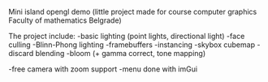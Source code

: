 Mini island opengl demo (little project made for course computer graphics Faculty of mathematics Belgrade)

The project include:
-basic lighting (point lights, directional light)
-face culling
-Blinn-Phong lighting
-framebuffers
-instancing
-skybox cubemap
-discard blending
-bloom (+ gamma correct, tone mapping)

-free camera with zoom support
-menu done with imGui
